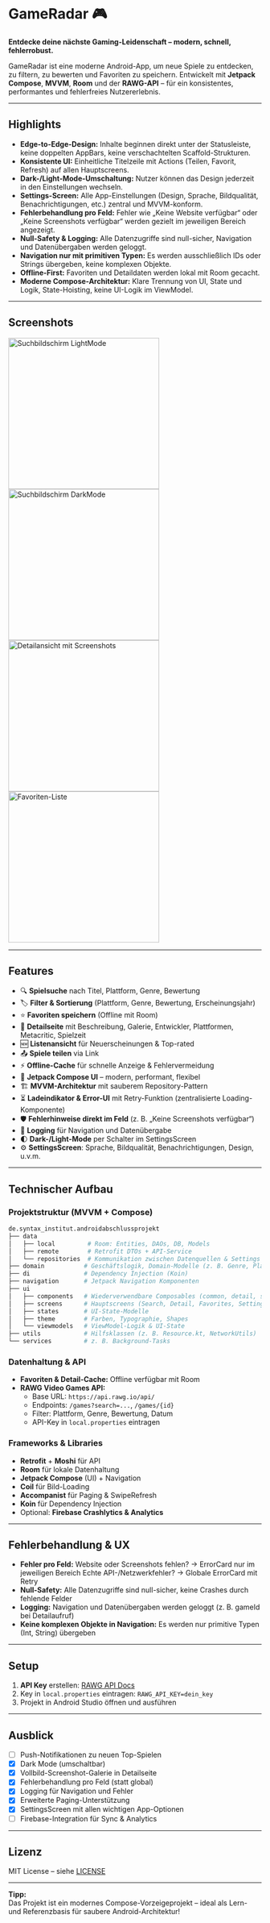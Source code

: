 # GameRadar 🎮

**Entdecke deine nächste Gaming-Leidenschaft – modern, schnell, fehlerrobust.**

GameRadar ist eine moderne Android-App, um neue Spiele zu entdecken, zu filtern, zu bewerten und Favoriten zu speichern. Entwickelt mit **Jetpack Compose**, **MVVM**, **Room** und der **RAWG-API** – für ein konsistentes, performantes und fehlerfreies Nutzererlebnis.

---

## Highlights

- **Edge-to-Edge-Design:** Inhalte beginnen direkt unter der Statusleiste, keine doppelten AppBars, keine verschachtelten Scaffold-Strukturen.
- **Konsistente UI:** Einheitliche Titelzeile mit Actions (Teilen, Favorit, Refresh) auf allen Hauptscreens.
- **Dark-/Light-Mode-Umschaltung:** Nutzer können das Design jederzeit in den Einstellungen wechseln.
- **Settings-Screen:** Alle App-Einstellungen (Design, Sprache, Bildqualität, Benachrichtigungen, etc.) zentral und MVVM-konform.
- **Fehlerbehandlung pro Feld:** Fehler wie „Keine Website verfügbar“ oder „Keine Screenshots verfügbar“ werden gezielt im jeweiligen Bereich angezeigt.
- **Null-Safety & Logging:** Alle Datenzugriffe sind null-sicher, Navigation und Datenübergaben werden geloggt.
- **Navigation nur mit primitiven Typen:** Es werden ausschließlich IDs oder Strings übergeben, keine komplexen Objekte.
- **Offline-First:** Favoriten und Detaildaten werden lokal mit Room gecacht.
- **Moderne Compose-Architektur:** Klare Trennung von UI, State und Logik, State-Hoisting, keine UI-Logik im ViewModel.

---

## Screenshots

<p>
  <img src="./img/screen1.png" width="300" alt="Suchbildschirm LightMode">
  <img src="./img/screen2.png" width="300" alt="Suchbildschirm DarkMode">
  <img src="./img/screen4.png" width="300" alt="Detailansicht mit Screenshots">
  <img src="./img/screen3.png" width="300" alt="Favoriten-Liste">
</p>

---

## Features

- 🔍 **Spielsuche** nach Titel, Plattform, Genre, Bewertung
- 🏷️ **Filter & Sortierung** (Plattform, Genre, Bewertung, Erscheinungsjahr)
- ⭐ **Favoriten speichern** (Offline mit Room)
- 📝 **Detailseite** mit Beschreibung, Galerie, Entwickler, Plattformen, Metacritic, Spielzeit
- 🆕 **Listenansicht** für Neuerscheinungen & Top-rated
- 📤 **Spiele teilen** via Link
- ⚡ **Offline-Cache** für schnelle Anzeige & Fehlervermeidung
- 🎨 **Jetpack Compose UI** – modern, performant, flexibel
- 🏗️ **MVVM-Architektur** mit sauberem Repository-Pattern
- ⏳ **Ladeindikator & Error-UI** mit Retry-Funktion (zentralisierte Loading-Komponente)
- 🛡️ **Fehlerhinweise direkt im Feld** (z. B. „Keine Screenshots verfügbar“)
- 📝 **Logging** für Navigation und Datenübergabe
- 🌓 **Dark-/Light-Mode** per Schalter im SettingsScreen
- ⚙️ **SettingsScreen**: Sprache, Bildqualität, Benachrichtigungen, Design, u.v.m.

---

## Technischer Aufbau

### Projektstruktur (MVVM + Compose)

```bash
de.syntax_institut.androidabschlussprojekt
├── data
│   ├── local         # Room: Entities, DAOs, DB, Models
│   ├── remote        # Retrofit DTOs + API-Service
│   └── repositories  # Kommunikation zwischen Datenquellen & Settings
├── domain           # Geschäftslogik, Domain-Modelle (z. B. Genre, Platform)
├── di               # Dependency Injection (Koin)
├── navigation       # Jetpack Navigation Komponenten
├── ui
│   ├── components   # Wiederverwendbare Composables (common, detail, search, settings)
│   ├── screens      # Hauptscreens (Search, Detail, Favorites, Settings)
│   ├── states       # UI-State-Modelle
│   ├── theme        # Farben, Typographie, Shapes
│   └── viewmodels   # ViewModel-Logik & UI-State
├── utils            # Hilfsklassen (z. B. Resource.kt, NetworkUtils)
└── services         # z. B. Background-Tasks
```

### Datenhaltung & API

- **Favoriten & Detail-Cache:** Offline verfügbar mit Room
- **RAWG Video Games API:**
  - Base URL: `https://api.rawg.io/api/`
  - Endpoints: `/games?search=...`, `/games/{id}`
  - Filter: Plattform, Genre, Bewertung, Datum
  - API-Key in `local.properties` eintragen

### Frameworks & Libraries

- **Retrofit** + **Moshi** für API
- **Room** für lokale Datenhaltung
- **Jetpack Compose** (UI) + Navigation
- **Coil** für Bild-Loading
- **Accompanist** für Paging & SwipeRefresh
- **Koin** für Dependency Injection
- Optional: **Firebase Crashlytics & Analytics**

---

## Fehlerbehandlung & UX

- **Fehler pro Feld:**  Website oder Screenshots fehlen? → ErrorCard nur im jeweiligen Bereich  Echte API-/Netzwerkfehler? → Globale ErrorCard mit Retry
- **Null-Safety:**  Alle Datenzugriffe sind null-sicher, keine Crashes durch fehlende Felder
- **Logging:**  Navigation und Datenübergaben werden geloggt (z. B. gameId bei Detailaufruf)
- **Keine komplexen Objekte in Navigation:**  Es werden nur primitive Typen (Int, String) übergeben

---

## Setup

1. **API Key** erstellen: [RAWG API Docs](https://rawg.io/apidocs)
2. Key in `local.properties` eintragen: `RAWG_API_KEY=dein_key`
3. Projekt in Android Studio öffnen und ausführen

---

## Ausblick

- [ ] Push-Notifikationen zu neuen Top-Spielen
- [x] Dark Mode (umschaltbar)
- [x] Vollbild-Screenshot-Galerie in Detailseite
- [x] Fehlerbehandlung pro Feld (statt global)
- [x] Logging für Navigation und Fehler
- [x] Erweiterte Paging-Unterstützung
- [x] SettingsScreen mit allen wichtigen App-Optionen
- [ ] Firebase-Integration für Sync & Analytics

---

## Lizenz

MIT License – siehe [LICENSE](LICENSE)

---

**Tipp:**  
Das Projekt ist ein modernes Compose-Vorzeigeprojekt – ideal als Lern- und Referenzbasis für saubere Android-Architektur!

